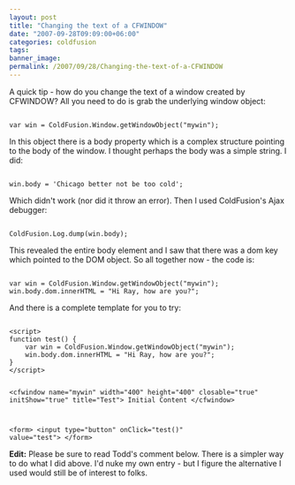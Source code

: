 ```yaml
---
layout: post
title: "Changing the text of a CFWINDOW"
date: "2007-09-28T09:09:00+06:00"
categories: coldfusion 
tags: 
banner_image: 
permalink: /2007/09/28/Changing-the-text-of-a-CFWINDOW
---
```


A quick tip - how do you change the text of a window created by CFWINDOW? All you need to do is grab the underlying window object:

<code>
var win = ColdFusion.Window.getWindowObject("mywin");
</code>

In this object there is a body property which is a complex structure pointing to the body of the window. I thought perhaps the body was a simple string. I did:

<code>
win.body = 'Chicago better not be too cold';
</code>

Which didn't work (nor did it throw an error). Then I used ColdFusion's Ajax debugger:

<code>
ColdFusion.Log.dump(win.body);
</code>

This revealed the entire body element and I saw that there was a dom key which pointed to the DOM object. So all together now - the code is:

<code>
var win = ColdFusion.Window.getWindowObject("mywin");
win.body.dom.innerHTML = "Hi Ray, how are you?";
</code>

And there is a complete template for you to try:

<code>
&lt;script&gt;
function test() {
	var win = ColdFusion.Window.getWindowObject("mywin");
	win.body.dom.innerHTML = "Hi Ray, how are you?";
}
&lt;/script&gt;


&lt;cfwindow name="mywin" width="400" height="400" closable="true" initShow="true" title="Test"&gt;
Initial Content
&lt;/cfwindow&gt;

&lt;form&gt;
&lt;input type="button" onClick="test()" value="test"&gt;
&lt;/form&gt;
</code>

<b>Edit:</b> Please be sure to read Todd's comment below. There is a simpler way to do what I did above. I'd nuke my own entry - but I figure the alternative I used would still be of interest to folks.